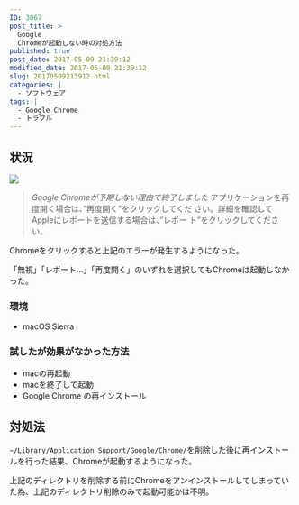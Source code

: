 ```yaml
---
ID: 3067
post_title: >
  Google
  Chromeが起動しない時の対処方法
published: true
post_date: 2017-05-09 21:39:12
modified_date: 2017-05-09 21:39:12
slug: 20170509213912.html
categories: |
  - ソフトウェア
tags: |
  - Google Chrome
  - トラブル
---
```

<!--more-->

## 状況
![](https://i.imgur.com/EtFmBdc.png)

> *Google Chromeが予期しない理由で終了しました*
> アプリケーションを再度開く場合は、”再度開く”をクリックしてくだ
> さい。詳細を確認してAppleにレポートを送信する場合は、”レポー
> ト”をクリックしてください。

Chromeをクリックすると上記のエラーが発生するようになった。

「無視」「レポート…」「再度開く」のいずれを選択してもChromeは起動しなかった。

### 環境

* macOS Sierra

### 試したが効果がなかった方法

* macの再起動
* macを終了して起動
* Google Chrome の再インストール

## 対処法

`~/Library/Application Support/Google/Chrome/`を削除した後に再インストールを行った結果、Chromeが起動するようになった。

上記のディレクトリを削除する前にChromeをアンインストールしてしまっていた為、上記のディレクトリ削除のみで起動可能かは不明。
